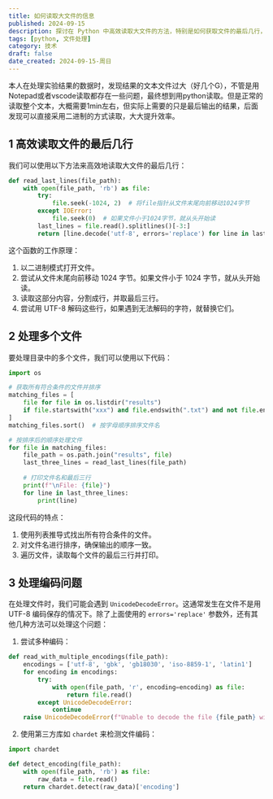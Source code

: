```yaml
---
title: 如何读取大文件的信息
published: 2024-09-15
description: 探讨在 Python 中高效读取大文件的方法，特别是如何获取文件的最后几行，以及处理编码问题。
tags: [python, 文件处理]
category: 技术
draft: false
date_created: 2024-09-15-周日
---
```


本人在处理实验结果的数据时，发现结果的文本文件过大（好几个G），不管是用Notepad或者vscode读取都存在一些问题，最终想到用python读取。但是正常的读取整个文本，大概需要1min左右，但实际上需要的只是最后输出的结果，后面发现可以直接采用二进制的方式读取，大大提升效率。

## 1 高效读取文件的最后几行

我们可以使用以下方法来高效地读取大文件的最后几行：

```python
def read_last_lines(file_path):
    with open(file_path, 'rb') as file:
        try:
            file.seek(-1024, 2)  # 将file指针从文件末尾向前移动1024字节
        except IOError:
            file.seek(0)  # 如果文件小于1024字节，就从头开始读
        last_lines = file.read().splitlines()[-3:]
        return [line.decode('utf-8', errors='replace') for line in last_lines]
```

这个函数的工作原理：
1. 以二进制模式打开文件。
2. 尝试从文件末尾向前移动 1024 字节。如果文件小于 1024 字节，就从头开始读。
3. 读取这部分内容，分割成行，并取最后三行。
4. 尝试用 UTF-8 解码这些行，如果遇到无法解码的字符，就替换它们。

## 2 处理多个文件

要处理目录中的多个文件，我们可以使用以下代码：

```python
import os

# 获取所有符合条件的文件并排序
matching_files = [
    file for file in os.listdir("results")
    if file.startswith("xxx") and file.endswith(".txt") and not file.endswith("xxxx.txt")
]
matching_files.sort()  # 按字母顺序排序文件名

# 按排序后的顺序处理文件
for file in matching_files:
    file_path = os.path.join("results", file)
    last_three_lines = read_last_lines(file_path)
    
    # 打印文件名和最后三行
    print(f"\nFile: {file}")
    for line in last_three_lines:
        print(line)
```

这段代码的特点：

1. 使用列表推导式找出所有符合条件的文件。
2. 对文件名进行排序，确保输出的顺序一致。
3. 遍历文件，读取每个文件的最后三行并打印。

## 3 处理编码问题

在处理文件时，我们可能会遇到 `UnicodeDecodeError`。这通常发生在文件不是用 UTF-8 编码保存的情况下。除了上面使用的 `errors='replace'` 参数外，还有其他几种方法可以处理这个问题：

1. 尝试多种编码：

```python
def read_with_multiple_encodings(file_path):
    encodings = ['utf-8', 'gbk', 'gb18030', 'iso-8859-1', 'latin1']
    for encoding in encodings:
        try:
            with open(file_path, 'r', encoding=encoding) as file:
                return file.read()
        except UnicodeDecodeError:
            continue
    raise UnicodeDecodeError(f"Unable to decode the file {file_path} with any of the tried encodings")
```

2. 使用第三方库如 `chardet` 来检测文件编码：

```python
import chardet

def detect_encoding(file_path):
    with open(file_path, 'rb') as file:
        raw_data = file.read()
    return chardet.detect(raw_data)['encoding']
```

